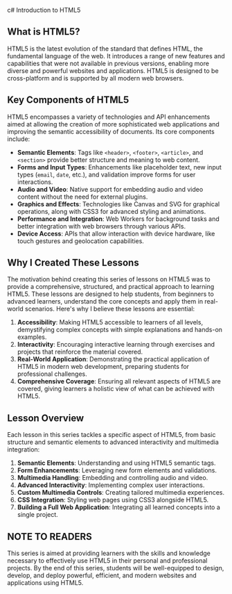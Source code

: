 c# Introduction to HTML5

## What is HTML5?
HTML5 is the latest evolution of the standard that defines HTML, the fundamental language of the web. It introduces a range of new features and capabilities that were not available in previous versions, enabling more diverse and powerful websites and applications. HTML5 is designed to be cross-platform and is supported by all modern web browsers.

## Key Components of HTML5
HTML5 encompasses a variety of technologies and API enhancements aimed at allowing the creation of more sophisticated web applications and improving the semantic accessibility of documents. Its core components include:

- **Semantic Elements**: Tags like `<header>`, `<footer>`, `<article>`, and `<section>` provide better structure and meaning to web content.
- **Forms and Input Types**: Enhancements like placeholder text, new input types (`email`, `date`, etc.), and validation improve forms for user interactions.
- **Audio and Video**: Native support for embedding audio and video content without the need for external plugins.
- **Graphics and Effects**: Technologies like Canvas and SVG for graphical operations, along with CSS3 for advanced styling and animations.
- **Performance and Integration**: Web Workers for background tasks and better integration with web browsers through various APIs.
- **Device Access**: APIs that allow interaction with device hardware, like touch gestures and geolocation capabilities.

## Why I Created These Lessons
The motivation behind creating this series of lessons on HTML5 was to provide a comprehensive, structured, and practical approach to learning HTML5. These lessons are designed to help students, from beginners to advanced learners, understand the core concepts and apply them in real-world scenarios. Here's why I believe these lessons are essential:

1. **Accessibility**: Making HTML5 accessible to learners of all levels, demystifying complex concepts with simple explanations and hands-on examples.
2. **Interactivity**: Encouraging interactive learning through exercises and projects that reinforce the material covered.
3. **Real-World Application**: Demonstrating the practical application of HTML5 in modern web development, preparing students for professional challenges.
4. **Comprehensive Coverage**: Ensuring all relevant aspects of HTML5 are covered, giving learners a holistic view of what can be achieved with HTML5.

## Lesson Overview
Each lesson in this series tackles a specific aspect of HTML5, from basic structure and semantic elements to advanced interactivity and multimedia integration:

1. **Semantic Elements**: Understanding and using HTML5 semantic tags.
2. **Form Enhancements**: Leveraging new form elements and validations.
3. **Multimedia Handling**: Embedding and controlling audio and video.
4. **Advanced Interactivity**: Implementing complex user interactions.
5. **Custom Multimedia Controls**: Creating tailored multimedia experiences.
6. **CSS Integration**: Styling web pages using CSS3 alongside HTML5.
7. **Building a Full Web Application**: Integrating all learned concepts into a single project.

## NOTE TO READERS
This series is aimed at providing learners with the skills and knowledge necessary to effectively use HTML5 in their personal and professional projects. By the end of this series, students will be well-equipped to design, develop, and deploy powerful, efficient, and modern websites and applications using HTML5.


